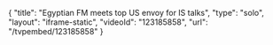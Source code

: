 {
    "title": "Egyptian FM meets top US envoy for IS talks",
    "type": "solo",
    "layout": "iframe-static",
    "videoId": "123185858",
    "url": "\/tvpembed\/123185858"
}